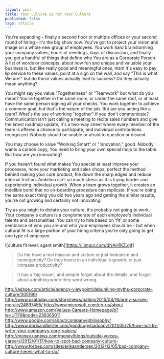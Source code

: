 ```yaml
---
layout: post
title: Your Culture is not Your Culture
published: false
tags: article
---
```



You're expanding - finally a second floor or multiple offices or your second
round of hiring - it's the big show now.  You've got to project your vision and
image on a whole new group of employees.  You work hard brainstorming your
company values, hours of meetings, days of discussion, and finally you get a
handful of things that define who You are as a Corporate Person.  A list of
words or concepts, about how fun and unique and valuable your business is, but
like really good and meaningful ones, man!  It's easy to pay lip service to
these values, point at a sign on the wall, and say "This is what We are!" but do
those values actually lead to success? Do they actually mean anything?

<div id="values"></div>

You might say you value "Togetherness" or "Teamwork" but what do you mean?
You're together in the same room, or under the same roof, or at least have the
same person signing all your checks. You work together to achieve a common goal,
but that's the nature of the job. But are you acting like a team? What's the use
of working "together" if you don't communicate? Communication isn't just calling
a meeting to recite sales numbers and give the latest roadmap update, it's a
two-way street where every member of the team is offered a chance to
participate, and individual contributions recognized. Nobody should be unable or
afraid to question or dissent.

You may choose to value "Working Smart" or "Innovation," good.
Nobody wants a carbon copy, You need to bring your own special mojo to the table.
But how are you innovating?

If you haven't found what makes You special at least improve your processes,
hone your marketing and sales chops, perfect the method behind making your core
product, file down the sharp edges and reduce internal friction.  Ambition isn't
so much stress as it is trying harder and experiencing individual growth.  When
a team grows together, it creates an indelible bond that no on-boarding
procedure can replicate.  If you're doing the same exact thing you did two years
ago and getting the similar results, you're not growing and certainly not
innovating.

Try as you might to dictate your culture, it's probably not going to work.  Your
company's culture is a conglomerate of each employee's individual talents and
personalities.  You can try to hire based on 'fit' or some semblance of who you
are and who your employees should be - but when cultural fit is a large portion
of your hiring criteria you're only going to get one type of employee.

![culture fit level: agent smith][https://i.imgur.com/dNAH1KZ.gif]

> Do the have a real mission and culture or just hedonism and homogeneity? Do they invest in an individual's growth, or just increase productivity?

> It has a ‘big vision’, and people forgot about the details, and forgot about admitting when they went wrong.


http://adage.com/article/agency-viewpoint/debunking-myths-corporate-culture/305166/
http://www.usatoday.com/story/news/nation/2015/04/16/army-survey-morale/24897455/
http://www.microsoft.com/en-us/about
http://www.amazon.com/Values-Careers-Homepage/b?ie=UTF8&node=239365011
http://www.google.com/about/company/philosophy/
http://www.dorisandbertie.com/goodcopybadcopy/2011/05/25/how-not-to-write-your-companys-core-values/
http://money.usnews.com/money/blogs/outside-voices-careers/2012/01/17/how-to-spot-bad-company-culture-
http://www.forbes.com/sites/erikaandersen/2012/12/05/bad-company-culture-heres-what-to-do/


<script>
var allvalues = ["1","2","3","4","5"];
function Values() {
    var values = document.getElementById("values");
    var quickshuf = function() { return Math.round(Math.random()); };
    var list = document.createElement('ul');
    var currentvalues = allvalues.sort(quickshuf).slice(0,5);
    for (var v in currentvalues) {
      var li = document.createElement('li');
      li.innerHTML = v;
      list.appendChild(li);
    }
    setTimeout(Values, 5000);
}

Values();

</script>

